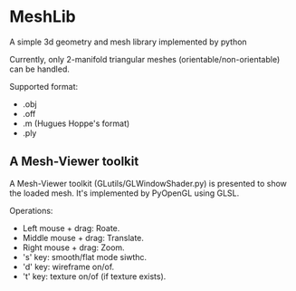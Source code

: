 # MeshLib
A simple 3d geometry and mesh library implemented by python

Currently, only 2-manifold triangular meshes (orientable/non-orientable) can be handled.

Supported format:
* .obj
* .off
* .m (Hugues Hoppe's format)
* .ply

## A Mesh-Viewer toolkit
A Mesh-Viewer toolkit (GLutils/GLWindowShader.py) is presented to show the loaded mesh. It's implemented by PyOpenGL using GLSL.

Operations:
* Left mouse + drag: Roate.
* Middle mouse + drag: Translate.
* Right mouse + drag: Zoom.
* 's' key: smooth/flat mode siwthc.
* 'd' key: wireframe on/of.
* 't' key: texture on/of (if texture exists).
